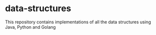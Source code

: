 # data-structures
This repository contains implementations of all the data structures using Java, Python and Golang

